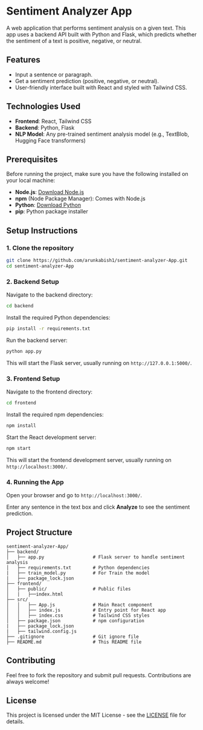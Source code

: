 
# Sentiment Analyzer App

A web application that performs sentiment analysis on a given text. This app uses a backend API built with Python and Flask, which predicts whether the sentiment of a text is positive, negative, or neutral.

## Features
- Input a sentence or paragraph.
- Get a sentiment prediction (positive, negative, or neutral).
- User-friendly interface built with React and styled with Tailwind CSS.

## Technologies Used
- **Frontend**: React, Tailwind CSS
- **Backend**: Python, Flask
- **NLP Model**: Any pre-trained sentiment analysis model (e.g., TextBlob, Hugging Face transformers)

## Prerequisites
Before running the project, make sure you have the following installed on your local machine:

- **Node.js**: [Download Node.js](https://nodejs.org/)
- **npm** (Node Package Manager): Comes with Node.js
- **Python**: [Download Python](https://www.python.org/downloads/)
- **pip**: Python package installer

## Setup Instructions

### 1. Clone the repository
```bash
git clone https://github.com/arunkabish1/sentiment-analyzer-App.git
cd sentiment-analyzer-App
```

### 2. Backend Setup
Navigate to the backend directory:
```bash
cd backend
```
Install the required Python dependencies:
```bash
pip install -r requirements.txt
```
Run the backend server:
```bash
python app.py
```
This will start the Flask server, usually running on `http://127.0.0.1:5000/`.


### 3. Frontend Setup
Navigate to the frontend directory:
```bash
cd frontend
```
Install the required npm dependencies:
```bash
npm install
```
Start the React development server:
```bash
npm start
```
This will start the frontend development server, usually running on `http://localhost:3000/`.


### 4. Running the App
Open your browser and go to `http://localhost:3000/`.

Enter any sentence in the text box and click **Analyze** to see the sentiment prediction.

## Project Structure

```plaintext
sentiment-analyzer-App/
├── backend/
│   ├── app.py                  # Flask server to handle sentiment analysis
│   ├── requirements.txt        # Python dependencies
|   ├── train_model.py          # For Train the model
|   ├── package_lock.json
├── frontend/
│   ├── public/                 # Public files 
│   |   ├──index.html
├── src/
│   │   ├── App.js              # Main React component
│   │   ├── index.js            # Entry point for React app
│   │   ├── index.css           # Tailwind CSS styles
│   ├── package.json            # npm configuration
|   ├── package_lock.json
|   ├── tailwind.config.js
├── .gitignore                  # Git ignore file
├── README.md                   # This README file
```

## Contributing

Feel free to fork the repository and submit pull requests. Contributions are always welcome!

## License

This project is licensed under the MIT License - see the [LICENSE](LICENSE) file for details.
